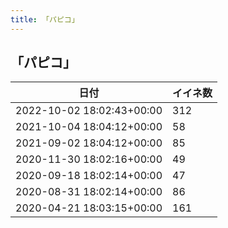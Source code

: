 ```yaml
---
title: 「パピコ」
---
```

## 「パピコ」

|日付|イイネ数|
|-|-|
|2022-10-02 18:02:43+00:00|312|
|2021-10-04 18:04:12+00:00|58|
|2021-09-02 18:04:12+00:00|85|
|2020-11-30 18:02:16+00:00|49|
|2020-09-18 18:02:14+00:00|47|
|2020-08-31 18:02:14+00:00|86|
|2020-04-21 18:03:15+00:00|161|
